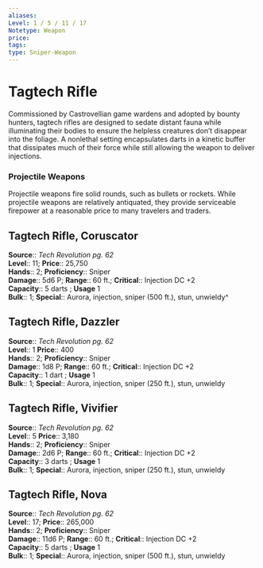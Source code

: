 ```yaml
---
aliases: 
Level: 1 / 5 / 11 / 17
Notetype: Weapon
price: 
tags: 
type: Sniper-Weapon
---
```


# Tagtech Rifle

Commissioned by Castrovellian game wardens and adopted by bounty hunters, tagtech rifles are designed to sedate distant fauna while illuminating their bodies to ensure the helpless creatures don’t disappear into the foliage. A nonlethal setting encapsulates darts in a kinetic buffer that dissipates much of their force while still allowing the weapon to deliver injections.

### Projectile Weapons

Projectile weapons fire solid rounds, such as bullets or rockets. While projectile weapons are relatively antiquated, they provide serviceable firepower at a reasonable price to many travelers and traders.  

## Tagtech Rifle, Coruscator

**Source**:: _Tech Revolution pg. 62_  
**Level**:: 11;
**Price**:: 25,750  
**Hands**:: 2;
**Proficiency**:: Sniper  
**Damage**:: 5d6 P; **Range**:: 60 ft.;
**Critical**:: Injection DC +2  
**Capacity**:: 5 darts ; **Usage** 1  
**Bulk**:: 1;
**Special**:: Aurora, injection, sniper (500 ft.), stun, unwieldy^

## Tagtech Rifle, Dazzler

**Source**:: _Tech Revolution pg. 62_  
**Level**:: 1
**Price**:: 400  
**Hands**:: 2;
**Proficiency**:: Sniper  
**Damage**:: 1d8 P; **Range**:: 60 ft.;
**Critical**:: Injection DC +2  
**Capacity**:: 1 dart ; **Usage** 1  
**Bulk**:: 1;
**Special**:: Aurora, injection, sniper (250 ft.), stun, unwieldy

## Tagtech Rifle, Vivifier

**Source**:: _Tech Revolution pg. 62_  
**Level**:: 5
**Price**:: 3,180  
**Hands**:: 2;
**Proficiency**:: Sniper  
**Damage**:: 2d6 P; **Range**:: 60 ft.;
**Critical**:: Injection DC +2  
**Capacity**:: 3 darts ; **Usage** 1  
**Bulk**:: 1;
**Special**:: Aurora, injection, sniper (250 ft.), stun, unwieldy

## Tagtech Rifle, Nova

**Source**:: _Tech Revolution pg. 62_  
**Level**:: 17;
**Price**:: 265,000  
**Hands**:: 2;
**Proficiency**:: Sniper  
**Damage**:: 11d6 P; **Range**:: 60 ft.;
**Critical**:: Injection DC +2  
**Capacity**:: 5 darts ; **Usage** 1  
**Bulk**:: 1;
**Special**:: Aurora, injection, sniper (500 ft.), stun, unwieldy
